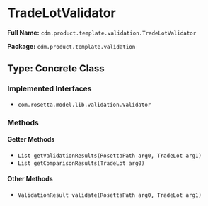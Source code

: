 # TradeLotValidator

**Full Name:** `cdm.product.template.validation.TradeLotValidator`

**Package:** `cdm.product.template.validation`

## Type: Concrete Class

### Implemented Interfaces

- `com.rosetta.model.lib.validation.Validator`

### Methods

#### Getter Methods

- `List getValidationResults(RosettaPath arg0, TradeLot arg1)`
- `List getComparisonResults(TradeLot arg0)`

#### Other Methods

- `ValidationResult validate(RosettaPath arg0, TradeLot arg1)`

